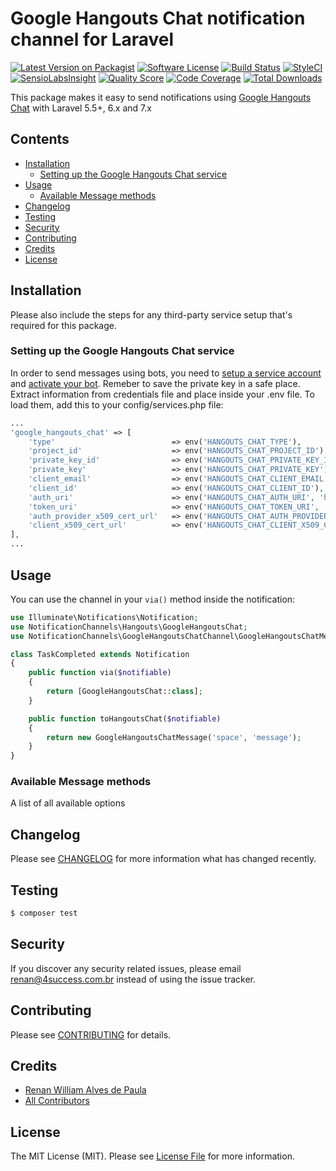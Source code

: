 # Google Hangouts Chat notification channel for Laravel

[![Latest Version on Packagist](https://img.shields.io/packagist/v/laravel-notification-channels/hangouts-chat.svg?style=flat-square)](https://packagist.org/packages/laravel-notification-channels/hangouts-chat)
[![Software License](https://img.shields.io/badge/license-MIT-brightgreen.svg?style=flat-square)](LICENSE.md)
[![Build Status](https://img.shields.io/travis/laravel-notification-channels/hangouts-chat/master.svg?style=flat-square)](https://travis-ci.org/laravel-notification-channels/hangouts-chat)
[![StyleCI](https://styleci.io/repos/:249778594/shield)](https://styleci.io/repos/249778594)
[![SensioLabsInsight](https://img.shields.io/sensiolabs/i/39bcd940-8051-49cd-880b-a214d8e3622e.svg?style=flat-square)](https://insight.sensiolabs.com/projects/39bcd940-8051-49cd-880b-a214d8e3622e)
[![Quality Score](https://img.shields.io/scrutinizer/g/laravel-notification-channels/hangouts-chat.svg?style=flat-square)](https://scrutinizer-ci.com/g/laravel-notification-channels/hangouts-chat)
[![Code Coverage](https://img.shields.io/scrutinizer/coverage/g/laravel-notification-channels/hangouts-chat/master.svg?style=flat-square)](https://scrutinizer-ci.com/g/laravel-notification-channels/hangouts-chat/?branch=master)
[![Total Downloads](https://img.shields.io/packagist/dt/laravel-notification-channels/hangouts-chat.svg?style=flat-square)](https://packagist.org/packages/laravel-notification-channels/hangouts-chat)

This package makes it easy to send notifications using [Google Hangouts Chat](https://gsuite.google.com/products/chat/) with Laravel 5.5+, 6.x and 7.x

## Contents

- [Installation](#installation)
	- [Setting up the Google Hangouts Chat service](#setting-up-the-google-hangouts-chat-service)
- [Usage](#usage)
	- [Available Message methods](#available-message-methods)
- [Changelog](#changelog)
- [Testing](#testing)
- [Security](#security)
- [Contributing](#contributing)
- [Credits](#credits)
- [License](#license)


## Installation

Please also include the steps for any third-party service setup that's required for this package.

### Setting up the Google Hangouts Chat service

In order to send messages using bots, you need to [setup a service account](https://developers.google.com/hangouts/chat/how-tos/service-accounts) and [activate your bot](https://developers.google.com/hangouts/chat/how-tos/bots-publish).
Remeber to save the private key in a safe place. Extract information from credentials file and place inside your .env file. To load them, add this to your config/services.php file:

```php
...
'google_hangouts_chat' => [
    'type'                          => env('HANGOUTS_CHAT_TYPE'),    
    'project_id'                    => env('HANGOUTS_CHAT_PROJECT_ID'),    
    'private_key_id'                => env('HANGOUTS_CHAT_PRIVATE_KEY_ID'),    
    'private_key'                   => env('HANGOUTS_CHAT_PRIVATE_KEY'),    
    'client_email'                  => env('HANGOUTS_CHAT_CLIENT_EMAIL'),    
    'client_id'                     => env('HANGOUTS_CHAT_CLIENT_ID'),    
    'auth_uri'                      => env('HANGOUTS_CHAT_AUTH_URI', 'https://accounts.google.com/o/oauth2/auth'),    
    'token_uri'                     => env('HANGOUTS_CHAT_TOKEN_URI', 'https://oauth2.googleapis.com/token'),    
    'auth_provider_x509_cert_url'   => env('HANGOUTS_CHAT_AUTH_PROVIDER_X509_CERT_URL', 'https://www.googleapis.com/oauth2/v1/certs'),    
    'client_x509_cert_url'          => env('HANGOUTS_CHAT_CLIENT_X509_CERT_URL'),         
],
...
```

## Usage

You can use the channel in your `via()` method inside the notification:

```php
use Illuminate\Notifications\Notification;
use NotificationChannels\Hangouts\GoogleHangoutsChat;
use NotificationChannels\GoogleHangoutsChatChannel\GoogleHangoutsChatMessage;

class TaskCompleted extends Notification
{
    public function via($notifiable)
    {
        return [GoogleHangoutsChat::class];
    }

    public function toHangoutsChat($notifiable)
    {
        return new GoogleHangoutsChatMessage('space', 'message');
    }
}
```

### Available Message methods

A list of all available options

## Changelog

Please see [CHANGELOG](CHANGELOG.md) for more information what has changed recently.

## Testing

``` bash
$ composer test
```

## Security

If you discover any security related issues, please email renan@4success.com.br instead of using the issue tracker.

## Contributing

Please see [CONTRIBUTING](CONTRIBUTING.md) for details.

## Credits

- [Renan William Alves de Paula](https://github.com/renanwilliam)
- [All Contributors](../../contributors)

## License

The MIT License (MIT). Please see [License File](LICENSE.md) for more information.
